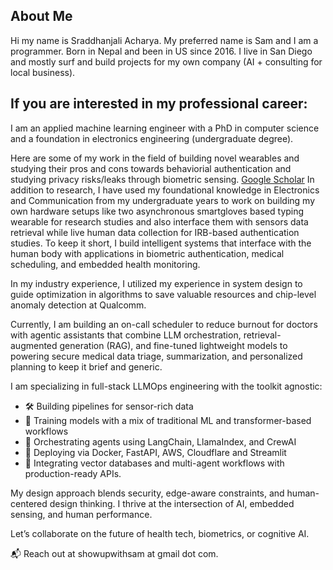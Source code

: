 ## About Me

Hi my name is Sraddhanjali Acharya. My preferred name is Sam and I am a programmer. Born in Nepal and been in US since 2016. I live in San Diego and mostly surf and build projects for my own company (AI + consulting for local business). 

## If you are interested in my professional career: 

I am an applied machine learning engineer with a PhD in computer science and a foundation in electronics engineering (undergraduate degree). 

Here are some of my work in the field of building novel wearables and studying their pros and cons towards behaviorial authentication and studying privacy risks/leaks through biometric sensing. [Google Scholar](https://scholar.google.com/citations?user=_BCCe2gAAAAJ&hl=en)
In addition to research, I have used my foundational knowledge in Electronics and Communication from my undergraduate years to work on building my own hardware setups like two asynchronous smartgloves based typing wearable for research studies and also interface them with sensors data retrieval while live human data collection for IRB-based authentication studies. 
To keep it short, I build intelligent systems that interface with the human body with applications in biometric authentication, medical scheduling, and embedded health monitoring.

In my industry experience, I utilized my experience in system design to guide optimization in algorithms to save valuable resources and chip-level anomaly detection at Qualcomm.

Currently, I am building an on-call scheduler to reduce burnout for doctors with agentic assistants that combine LLM orchestration, retrieval-augmented generation (RAG), and fine-tuned lightweight models to powering secure medical data triage, summarization, and personalized planning to keep it brief and generic.

I am specializing in full-stack LLMOps engineering with the toolkit agnostic:

- 🛠️ Building pipelines for sensor-rich data
- 🧠 Training models with a mix of traditional ML and transformer-based workflows
- 🔄 Orchestrating agents using LangChain, LlamaIndex, and CrewAI
- 🚀 Deploying via Docker, FastAPI, AWS, Cloudflare and Streamlit
- 🧬 Integrating vector databases and multi-agent workflows with production-ready APIs.

My design approach blends security, edge-aware constraints, and human-centered design thinking. I thrive at the intersection of AI, embedded sensing, and human performance. 

Let’s collaborate on the future of health tech, biometrics, or cognitive AI.

📬 Reach out at showupwithsam at gmail dot com.
